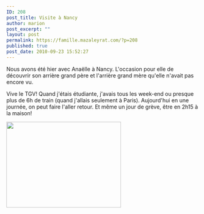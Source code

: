 ```yaml
---
ID: 208
post_title: Visite à Nancy
author: marion
post_excerpt: ""
layout: post
permalink: https://famille.mazaleyrat.com/?p=208
published: true
post_date: 2010-09-23 15:52:27
---
```

Nous avons été hier avec Anaëlle à Nancy. L'occasion pour elle de découvrir son arrière grand père et l'arrière grand mère qu'elle n'avait pas encore vu.

Vive le TGV! Quand j'étais étudiante, j'avais tous les week-end ou presque plus de 6h de train (quand j'allais seulement à Paris). Aujourd'hui en une journée, on peut faire l'aller retour. Et même un jour de grève, être en 2h15 à la maison!

<a href="http://famille.mazaleyrat.com/wp-content/uploads/2010/09/P1060719.jpg"><img class="alignleft size-medium wp-image-209" title="4 générations réunies" src="http://famille.mazaleyrat.com/wp-content/uploads/2010/09/P1060719-300x225.jpg" alt="" width="300" height="225" /></a>